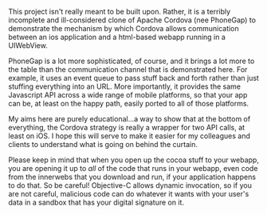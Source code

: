 This project isn't really meant to be built upon. Rather, it is a terribly incomplete and ill-considered clone of Apache Cordova (nee PhoneGap) to demonstrate the mechanism by which Cordova allows communication between an ios application and a html-based webapp running in a UIWebView.

PhoneGap is a lot more sophisticated, of course, and it brings a lot more to the table than the communication channel that is demonstrated here. For example, it uses an event queue to pass stuff back and forth rather than just stuffing everything into an URL. More importantly, it provides the same Javascript API across a wide range of mobile platforms, so that your app can be, at least on the happy path, easily ported to all of those platforms.

My aims here are purely educational...a way to show that at the bottom of everything, the Cordova strategy is really a wrapper for two API calls, at least on iOS. I hope this will serve to make it easier for my colleagues and clients to understand what is going on behind the curtain.

Please keep in mind that when you open up the cocoa stuff to your webapp, you are opening it up to *all* of the code that runs in your webapp, even code from the innerwebs that you download and run, if your application happens to do that. So be careful! Objective-C allows dynamic invocation, so if you are not careful, malicious code can do whatever it wants with your user's data in a sandbox that has your digital signature on it. 
